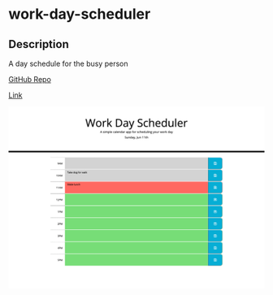 <!-- @format -->

# work-day-scheduler

## Description

A day schedule for the busy person

[GitHub Repo](https://github.com/KCM45/work-day-scheduler)

[Link](https://kcm45.github.io/work-day-scheduler/)

![Screenshot](./assets/Work%20Day%20Scheduler.png)
